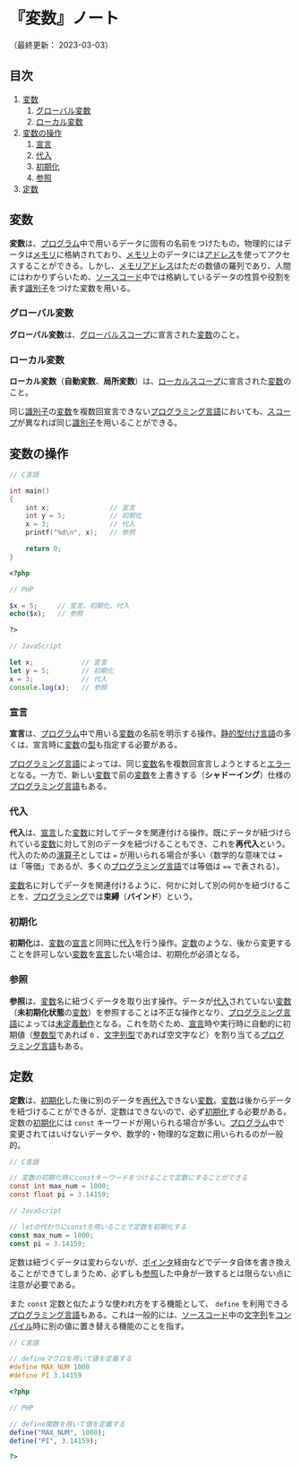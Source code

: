 # 『変数』ノート

（最終更新： 2023-03-03）


## 目次

1. [変数](#変数)
	1. [グローバル変数](#グローバル変数)
	1. [ローカル変数](#ローカル変数)
1. [変数の操作](#変数の操作)
	1. [宣言](#宣言)
	1. [代入](#代入)
	1. [初期化](#初期化)
	1. [参照](#参照)
1. [定数](#定数)


## 変数

**変数**は、[プログラム](./programming.md#プログラム)中で用いるデータに固有の名前をつけたもの。物理的にはデータは[メモリ](../../../computer/hardware/_/chapters/memory.md#メモリ)に格納されており、[メモリ](../../../computer/hardware/_/chapters/memory.md#メモリ)上のデータには[アドレス](../../../computer/hardware/_/chapters/memory.md#アドレス)を使ってアクセスすることができる。しかし、[メモリアドレス](../../../computer/hardware/_/chapters/memory.md#アドレス)はただの数値の羅列であり、人間にはわかりずらいため、[ソースコード](./programming.md#ソースコード)中では格納しているデータの性質や役割を表す[識別子](./programming.md#識別子)をつけた変数を用いる。

### グローバル変数

**グローバル変数**は、[グローバルスコープ](./control_flow.md#グローバル)に宣言された[変数](#変数)のこと。

### ローカル変数

**ローカル変数**（**自動変数**、**局所変数**）は、[ローカルスコープ](./control_flow.md#ローカル)に宣言された[変数](#変数)のこと。

同じ[識別子](./programming.md#識別子)の[変数](#変数)を複数回宣言できない[プログラミング言語](./programming.md#プログラミング言語)においても、[スコープ](./control_flow.md#スコープ)が異なれば同じ[識別子](./programming.md#識別子)を用いることができる。


## 変数の操作

```c
// C言語

int main()
{
    int x;               // 宣言
    int y = 5;           // 初期化
    x = 3;               // 代入
    printf("%d\n", x);   // 参照

    return 0;
}
```

```php
<?php

// PHP

$x = 5;     // 宣言、初期化、代入
echo($x);   // 参照

?>
```

```javascript
// JavaScript

let x;            // 宣言
let y = 5;        // 初期化
x = 3;            // 代入
console.log(x);   // 参照
```

### 宣言

**宣言**は、[プログラム](./programming.md#プログラム)中で用いる[変数](#変数)の名前を明示する操作。[静的型付け言語](./programming.md#静的型付け言語)の多くは、宣言時に[変数](#変数)の[型](./data_type.md#型)も指定する必要がある。

[プログラミング言語](./programming.md#プログラミング言語)によっては、同じ[変数](#変数)名を複数回宣言しようとすると[エラー](./programming.md#エラー)となる。一方で、新しい[変数](#変数)で前の[変数](#変数)を上書きする（**シャドーイング**）仕様の[プログラミング言語](./programming.md#プログラミング言語)もある。

### 代入

**代入**は、[宣言](#宣言)した[変数](#変数)に対してデータを関連付ける操作。既にデータが紐づけられている[変数](#変数)に対して別のデータを紐づけることもでき、これを**再代入**という。代入のための[演算子](./operation.md#代入演算子)としては `=` が用いられる場合が多い（数学的な意味では `=` は「等価」であるが、多くの[プログラミング言語](./programming.md#プログラミング言語)では等価は `==` で表される）。

[変数](#変数)名に対してデータを関連付けるように、何かに対して別の何かを紐づけることを、[プログラミング](./programming.md#プログラミング)では**束縛**（**バインド**）という。

### 初期化

**初期化**は、[変数](#変数)の[宣言](#宣言)と同時に[代入](#代入)を行う操作。[定数](#定数)のような、後から変更することを許可しない[変数](#変数)を[宣言](#宣言)したい場合は、初期化が必須となる。

### 参照

**参照**は、[変数](#変数)名に紐づくデータを取り出す操作。データが[代入](#代入)されていない[変数](#変数)（**未初期化状態**の[変数](#変数)）を参照することは不正な操作となり、[プログラミング言語](./programming.md#プログラミング言語)によっては[未定義動作](./programming.md#未定義動作)となる。これを防ぐため、[宣言](#宣言)時や実行時に自動的に初期値（[整数型](./data_type.md#整数型)であれば `0` 、[文字列型](./data_type.md#文字列型)であれば空文字など）を割り当てる[プログラミング言語](./programming.md#プログラミング言語)もある。


## 定数

**定数**は、[初期化](#初期化)した後に別のデータを[再代入](#代入)できない[変数](#変数)。[変数](#変数)は後からデータを紐づけることができるが、定数はできないので、必ず[初期化](#初期化)する必要がある。定数の[初期化](#初期化)には `const` キーワードが用いられる場合が多い。[プログラム](./programming.md#プログラム)中で変更されてはいけないデータや、数学的・物理的な定数に用いられるのが一般的。

```c
// C言語

// 変数の初期化時にconstキーワードをつけることで定数にすることができる
const int max_num = 1000;
const float pi = 3.14159;
```

```javascript
// JavaScript

// letの代わりにconstを用いることで定数を初期化する
const max_num = 1000;
const pi = 3.14159;
```

定数は紐づくデータは変わらないが、[ポインタ](./data_type.md#ポインタ型)経由などでデータ自体を書き換えることができてしまうため、必ずしも[参照](#参照)した中身が一致するとは限らない点に注意が必要である。

また `const` 定数と似たような使われ方をする機能として、 `define` を利用できる[プログラミング言語](./programming.md#プログラミング言語)もある。これは一般的には、[ソースコード](./programming.md#ソースコード)中の[文字列](./data_type.md#文字列型)を[コンパイル](./programming.md#コンパイル)時に別の値に置き替える機能のことを指す。

```c
// C言語

// defineマクロを用いて値を定義する
#define MAX_NUM 1000
#define PI 3.14159
```

```php
<?php

// PHP

// define関数を用いて値を定義する
define("MAX_NUM", 1000);
define("PI", 3.14159);

?>
```
